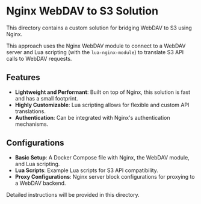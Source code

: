 # Nginx WebDAV to S3 Solution

This directory contains a custom solution for bridging WebDAV to S3 using Nginx.

This approach uses the Nginx WebDAV module to connect to a WebDAV server and Lua scripting (with the `lua-nginx-module`) to translate S3 API calls to WebDAV requests.

## Features

-   **Lightweight and Performant**: Built on top of Nginx, this solution is fast and has a small footprint.
-   **Highly Customizable**: Lua scripting allows for flexible and custom API translations.
-   **Authentication**: Can be integrated with Nginx's authentication mechanisms.

## Configurations

-   **Basic Setup**: A Docker Compose file with Nginx, the WebDAV module, and Lua scripting.
-   **Lua Scripts**: Example Lua scripts for S3 API compatibility.
-   **Proxy Configurations**: Nginx server block configurations for proxying to a WebDAV backend.

Detailed instructions will be provided in this directory.
